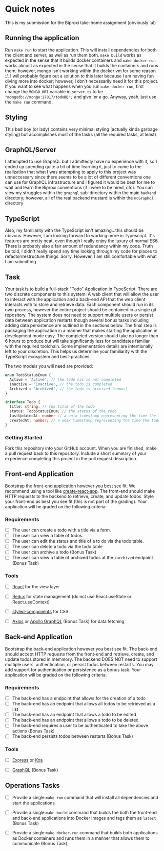 # Quick notes

This is my submission for the Biproxi take-home assignment (obviously lul)

## Running the application
Run `make run` to start the application. This will install dependencies for both the client and server, as well as run them both. `make build` works as expected in the sense that it builds docker containers and `make docker-run` works almost as expected in the sense that it builds the containers and runs them; however, mongo isn't working within the docker vm for some reason :/. I will probably figure out a solution to this later because I am having fun diving more into docker; however, I don't necessarily need it for this project. If you want to see what happens when you run `make docker-run`, first change the `MONGO_URI` variable in `server.ts` to be `"mongodb://mongo:27017/todoDB";` and give 'er a go. Anyway, yeah, just use the `make run` command.

## Styling
This bad boy (or lady) contains very minimal styling (actually kinda garbage styling) but accomplishes most of the tasks (all the required tasks, at least)

## GraphQL/Server
I attempted to use GraphQL but I admittedly have no experience with it, so I ended up spending quite a bit of time learning it, just to come to the realization that what I was attempting to apply to this project was unneccessary since there seems to be a lot of different conventions one can use for GraphQL infrastructure and I figured it would be best for me to wait and learn the Biproxi conventions (if I were to be hired, ofc). You can view my struggles within the `graphql` sub-directory within the main `backend` directory; however, all of the real backend mustard is within the `noGraphql` directory

## TypeScript
Also, my familiarity with the TypeScript isn't amazing...this should be obivous. However, I am looking forward to working more in Typescript. It's features are pretty neat, even though I really enjoy the luxury of normal ES6. There is probably also a fair amount of redundancy within my code. Truth be told, I didn't really spend any time looking through my code for places to refactor/restructure things. Sorry. However, I am still comfortable with what I am submitting

## Task
Your task is to build a full-stack "Todo" Application in TypeScript. There are two discrete components to this system: A web client that will allow the user to interact with the application and a back-end API that the web client interacts with to store and retrieve data. Each component should run in its own process, however the entire project should be contained in a single git repository. The system does not need to support multiple users or persist data between application restarts though several bonus tasks including adding data persistence are outlined in the sections below. The final step is packaging the application in a manner that makes starting the application in development mode easy. The completed version should take no longer than 6 hours to produce but will take significantly less for candidates familiar with the required toolchain. Some implementation details are intentionally left to your discretion. This helps us determine your familiarity with the TypeScript ecosystem and best-practices.

The two models you will need are provided:

```.ts
enum TodoStatusEnum {
  Active = 'Active', // the todo has is not completed
  Inactive = 'Inactive', // the todo is completed
  Archived = 'Archived', // the todo is archived (bonus)
}

interface Todo {
  title: string; // the title of the todo
  status: TodoStatusEnum; // the status of the todo
  lastUpdatedAt: number // a unix timestamp representing the time the todo was last updated
  createdAt: number; // a unix timestamp representing the time the todo was created
}
```

### Getting Started
Fork this repository into your GitHub account. When you are finished, make a pull request back to this repository. Include a short summary of your experience completing this project in the pull request description. 

## Front-end Application
Bootstrap the front-end application however you best see fit. We recommend using a tool like [create-react-app](https://github.com/facebook/create-react-app). The front-end should make HTTP requests to the backend to retrieve, create, and update todos. Style your front-end as best you see fit (this is not part of the grading). Your application will be graded on the following criteria:

### Requirements
- [ ] The user can create a todo with a title via a form.
- [ ] The user can view a table of todos.
- [ ] The user can edit the status and title of a to do via the todo table.
- [ ] The user can delete a todo via the todo table
- [ ] The user can archive a todo (Bonus Task)
- [ ] The user can view a table of archived todos at the `/archived` endpoint (Bonus Task)

### Tools
- [ ] [React](https://github.com/facebook/react) for the view layer
- [ ] [Redux](https://github.com/reduxjs/redux.git) for state management (do not use React.useState or React.useContext)
- [ ] [styled-components](https://github.com/styled-components/styled-components) for CSS
- [ ] [Axios](https://github.com/axios/axios) or [Apollo GraphQL](https://github.com/apollographql/apollo-client) (Bonus Task) for data fetching 


## Back-end Application
Bootstrap the back-end application however you best see fit. The back-end should accept HTTP requests from the front-end and retrieve, create, and update todos stored in memmory. The backend DOES NOT need to support multiple users, authentication, or persist todos between restarts. You may add support for authentication or persistence as a bonus task. Your application will be graded on the following criteria:

### Requirements
- [ ] The back-end has a endpoint that allows for the creation of a todo
- [ ] The back-end has an endpoint that allows all todos to be retrieved as a list
- [ ] The back-end has an endpoint that allows a todo to be edited
- [ ] The back-end has an endpoint that allows a todo to be deleted
- [ ] The back-end requires a user to be authenticated to take the above actions (Bonus Task)
- [ ] The back-end persists todos between restarts (Bonus Task)

### Tools
- [ ] [Express](https://github.com/expressjs/express) or [Koa](https://github.com/koajs/koa)
- [ ] [GraphQL](https://github.com/apollographql/apollo-server#readme) (Bonus Task)


## Operations Tasks
- [ ] Provide a single `make run` command that will install all dependencies and start the applications
- [ ] Provide a single `make build` command that builds the both the front-end and back-end applications into Docker images and tags them as `latest` (Bonus Task)
- [ ] Provide a single `make docker-run` command that builds both applications as Docker containers and runs them in a manner that allows them to communicate (Bonus Task)

